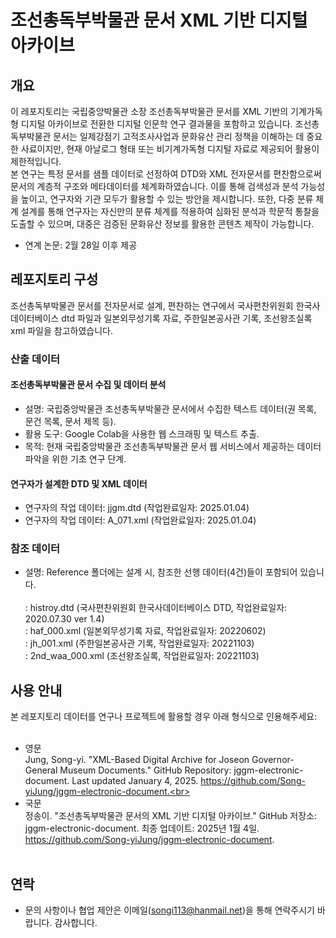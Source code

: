 # 조선총독부박물관 문서 XML 기반 디지털 아카이브

## 개요 

이 레포지토리는 국립중앙박물관 소장 조선총독부박물관 문서를 XML 기반의 기계가독형 디지털 아카이브로 전환한 디지털 인문학 연구 결과물을 포함하고 있습니다. 조선총독부박물관 문서는 일제강점기 고적조사사업과 문화유산 관리 정책을 이해하는 데 중요한 사료이지만, 현재 아날로그 형태 또는 비기계가독형 디지털 자료로 제공되어 활용이 제한적입니다. <br>
본 연구는 특정 문서를 샘플 데이터로 선정하여 DTD와 XML 전자문서를 편찬함으로써 문서의 계층적 구조와 메타데이터를 체계화하였습니다. 이를 통해 검색성과 분석 가능성을 높이고, 연구자와 기관 모두가 활용할 수 있는 방안을 제시합니다. 또한, 다중 분류 체계 설계를 통해 연구자는 자신만의 분류 체계를 적용하여 심화된 분석과 학문적 통찰을 도출할 수 있으며, 대중은 검증된 문화유산 정보를 활용한 콘텐츠 제작이 가능합니다.<br>
- 연계 논문: 2월 28일 이후 제공

## 레포지토리 구성

조선총독부박물관 문서를 전자문서로 설계, 편찬하는 연구에서 국사편찬위원회 한국사데이터베이스 dtd 파일과 일본외무성기록 자료, 주한일본공사관 기록, 조선왕조실록 xml 파일을 참고하였습니다.   

### 산출 데이터 

#### 조선총독부박물관 문서 수집 및 데이터 분석
- 설명: 국립중앙박물관 조선총독부박물관 문서에서 수집한 텍스트 데이터(권 목록, 문건 목록, 문서 제목 등).<br>
- 활용 도구: Google Colab을 사용한 웹 스크래핑 및 텍스트 추출.<br>
- 목적: 현재 국립중앙박물관 조선총독부박물관 문서 웹 서비스에서 제공하는 데이터 파악을 위한 기초 연구 단계.<br>

#### 연구자가 설계한 DTD 및 XML 데이터
- 연구자의 작업 데이터: jjgm.dtd (작업완료일자: 2025.01.04)<br>
- 연구자의 작업 데이터: A_071.xml (작업완료일자: 2025.01.04)<br>

### 참조 데이터

- 설명: Reference 폴더에는 설계 시, 참조한 선행 데이터(4건)들이 포함되어 있습니다.<br>
<br> : histroy.dtd (국사편찬위원회 한국사데이터베이스 DTD, 작업완료일자: 2020.07.30 ver 1.4)
<br> : haf_000.xml (일본외무성기록 자료, 작업완료일자: 20220602)
<br> : jh_001.xml (주한일본공사관 기록, 작업완료일자: 20221103)
<br> : 2nd_waa_000.xml (조선왕조실록, 작업완료일자: 20221103)

## 사용 안내

본 레포지토리 데이터를 연구나 프로젝트에 활용할 경우 아래 형식으로 인용해주세요:<br><br>

- 영문<br>
Jung, Song-yi. "XML-Based Digital Archive for Joseon Governor-General Museum Documents." GitHub Repository: jggm-electronic-document. Last updated January 4, 2025. https://github.com/Song-yiJung/jggm-electronic-document.<br>
- 국문<br>
정송이. "조선총독부박물관 문서의 XML 기반 디지털 아카이브." GitHub 저장소: jggm-electronic-document. 최종 업데이트: 2025년 1월 4일. https://github.com/Song-yiJung/jggm-electronic-document.
<br><br>
## 연락
- 문의 사항이나 협업 제안은 이메일(songi113@hanmail.net)을 통해 연락주시기 바랍니다. 감사합니다.



